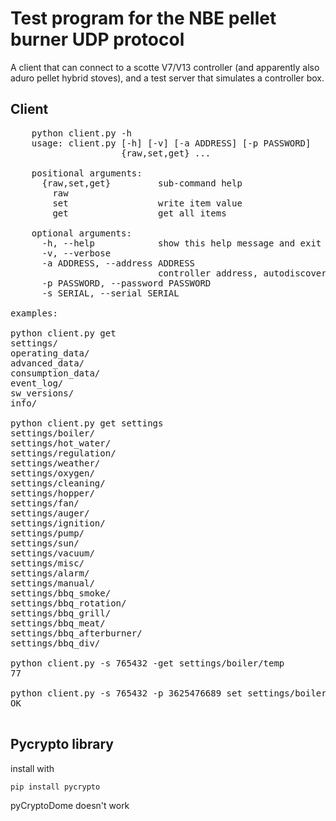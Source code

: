 # Test program for the NBE pellet burner UDP protocol

A client that can connect to a scotte V7/V13 controller (and apparently also aduro pellet hybrid stoves), and a test server that simulates a controller box.

## Client

<pre>
    python client.py -h
    usage: client.py [-h] [-v] [-a ADDRESS] [-p PASSWORD]
                     {raw,set,get} ...

    positional arguments:
      {raw,set,get}         sub-command help
        raw
        set                 write item value
        get                 get all items

    optional arguments:
      -h, --help            show this help message and exit
      -v, --verbose
      -a ADDRESS, --address ADDRESS
                            controller address, autodiscovered if omitted
      -p PASSWORD, --password PASSWORD
      -s SERIAL, --serial SERIAL

examples:

python client.py get
settings/
operating_data/
advanced_data/
consumption_data/
event_log/
sw_versions/
info/

python client.py get settings
settings/boiler/
settings/hot_water/
settings/regulation/
settings/weather/
settings/oxygen/
settings/cleaning/
settings/hopper/
settings/fan/
settings/auger/
settings/ignition/
settings/pump/
settings/sun/
settings/vacuum/
settings/misc/
settings/alarm/
settings/manual/
settings/bbq_smoke/
settings/bbq_rotation/
settings/bbq_grill/
settings/bbq_meat/
settings/bbq_afterburner/
settings/bbq_div/

python client.py -s 765432 -get settings/boiler/temp
77

python client.py -s 765432 -p 3625476689 set settings/boiler/temp 78
OK

</pre>


## Pycrypto library

install with

    pip install pycrypto

pyCryptoDome doesn't work
